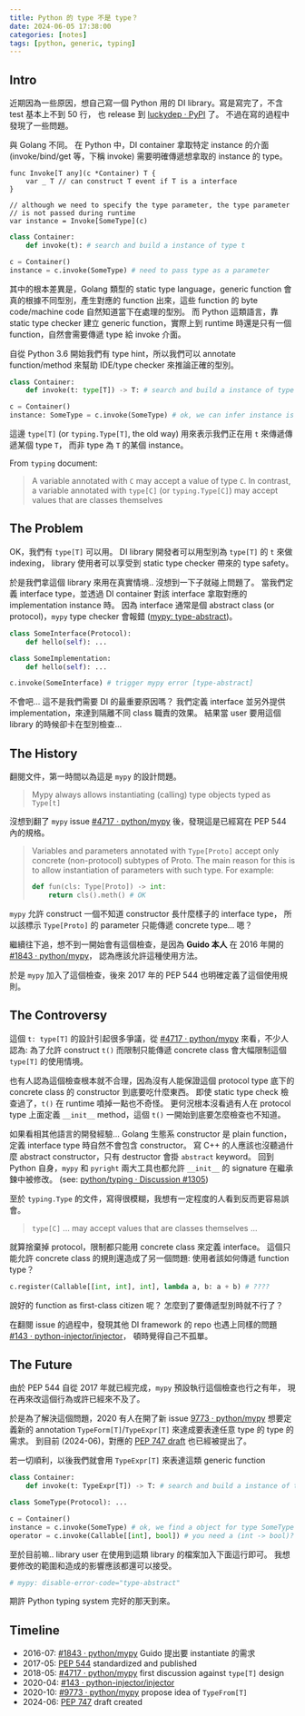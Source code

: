 ```yaml
---
title: Python 的 type 不是 type？
date: 2024-06-05 17:38:00
categories: [notes]
tags: [python, generic, typing]
---
```


## Intro

近期因為一些原因，想自己寫一個 Python 用的 DI library。寫是寫完了，不含 test 基本上不到 50 行，
也 release 到 [luckydep · PyPI](https://pypi.org/project/luckydep/) 了。
不過在寫的過程中發現了一些問題。

與 Golang 不同。 在 Python 中，DI container 拿取特定 instance 的介面 (invoke/bind/get 等，下稱 invoke)
需要明確傳遞想拿取的 instance 的 type。

```golang
func Invoke[T any](c *Container) T {
    var _ T // can construct T event if T is a interface
}

// although we need to specify the type parameter, the type parameter
// is not passed during runtime
var instance = Invoke[SomeType](c)
```

```Python
class Container:
    def invoke(t): # search and build a instance of type t

c = Container()
instance = c.invoke(SomeType) # need to pass type as a parameter
```

其中的根本差異是，Golang 類型的 static type language，generic function 會真的根據不同型別，產生對應的
function 出來，這些 function 的 byte code/machine code 自然知道當下在處理的型別。
而 Python 這類語言，靠 static type checker 建立 generic function，實際上到 runtime 時還是只有一個
function，自然會需要傳遞 type 給 invoke 介面。

自從 Python 3.6 開始我們有 type hint，所以我們可以 annotate function/method 來幫助
IDE/type checker 來推論正確的型別。

```Python
class Container:
    def invoke(t: type[T]) -> T: # search and build a instance of type t

c = Container()
instance: SomeType = c.invoke(SomeType) # ok, we can infer instance is SomeType
```

這邊 `type[T]` (or `typing.Type[T]`, the old way) 用來表示我們正在用 `t` 來傳遞傳遞某個 type `T`，
而非 type 為 `T` 的某個 instance。

From `typing` document:

> A variable annotated with `C` may accept a value of type `C`. In contrast, a variable annotated with
> `type[C]` (or `typing.Type[C]`) may accept values that are classes themselves

## The Problem

OK，我們有 `type[T]` 可以用。 DI library 開發者可以用型別為 `type[T]` 的 `t` 來做 indexing，
library 使用者可以享受到 static type checker 帶來的 type safety。

於是我們拿這個 library 來用在真實情境.. 沒想到一下子就碰上問題了。
當我們定義 interface type，並透過 DI container 對該 interface 拿取對應的 implementation instance 時。
因為 interface 通常是個 abstract class (or protocol)，`mypy` type checker 會報錯
([mypy: type-abstract](https://mypy.readthedocs.io/en/stable/error_code_list.html#safe-handling-of-abstract-type-object-types-type-abstract))。

```python
class SomeInterface(Protocol):
    def hello(self): ...

class SomeImplementation:
    def hello(self): ...

c.invoke(SomeInterface) # trigger mypy error [type-abstract]
```

不會吧... 這不是我們需要 DI 的最重要原因嗎？
我們定義 interface 並另外提供 implementation，來達到隔離不同 class 職責的效果。
結果當 user 要用這個 library 的時候卻卡在型別檢查...

## The History

翻閱文件，第一時間以為這是 `mypy` 的設計問題。

> Mypy always allows instantiating (calling) type objects typed as `Type[t]`

沒想到翻了 `mypy` issue [#4717 · python/mypy](https://github.com/python/mypy/issues/4717)
後，發現這是已經寫在 PEP 544 內的規格。

> Variables and parameters annotated with `Type[Proto]` accept only concrete (non-protocol) subtypes of Proto.
> The main reason for this is to allow instantiation of parameters with such type. For example:
> 
> ```python
> def fun(cls: Type[Proto]) -> int:
>     return cls().meth() # OK
> ```

`mypy` 允許 construct 一個不知道 constructor 長什麼樣子的 interface type，
所以該標示 `Type[Proto]` 的 parameter 只能傳遞 concrete type... 嗯？

繼續往下追，想不到一開始會有這個檢查，是因為 **Guido 本人** 在 2016 年開的 [#1843 · python/mypy](https://github.com/python/mypy/issues/1843)，
認為應該允許這種使用方法。

於是 `mypy` 加入了這個檢查，後來 2017 年的 PEP 544 也明確定義了這個使用規則。

## The Controversy

這個 `t: type[T]` 的設計引起很多爭議，從 [#4717 · python/mypy](https://github.com/python/mypy/issues/4717)
來看，不少人認為: 為了允許 construct `t()` 而限制只能傳遞 concrete class 會大幅限制這個 `type[T]` 的使用情境。

也有人認為這個檢查根本就不合理，因為沒有人能保證這個 protocol type 底下的 concrete class 的 constructor
到底要吃什麼東西。 即使 static type check 檢查過了，`t()` 在 runtime 噴掉一點也不奇怪。
更何況根本沒看過有人在 protocol type 上面定義 `__init__` method，這個 `t()` 一開始到底要怎麼檢查也不知道。

如果看相其他語言的開發經驗...
Golang 生態系 constructor 是 plain function，定義 interface type 時自然不會包含 constructor。
寫 C++ 的人應該也沒聽過什麼 abstract constructor，只有 destructor 會掛 `abstract` keyword。
回到 Python 自身，`mypy` 和 `pyright` 兩大工具也都允許 `__init__` 的 signature 在繼承鍊中被修改。
(see: [python/typing · Discussion #1305](https://github.com/python/typing/discussions/1305))

至於 `typing.Type` 的文件，寫得很模糊，我想有一定程度的人看到反而更容易誤會。

> `type[C]` ... may accept values that are classes themselves ...

就算捨棄掉 protocol，限制都只能用 concrete class 來定義 interface。
這個只能允許 concrete class 的規則還造成了另一個問題: 使用者該如何傳遞 function type？

```python
c.register(Callable[[int, int], int], lambda a, b: a + b) # ????
```

說好的 function as first-class citizen 呢？ 怎麼到了要傳遞型別時就不行了？

在翻閱 issue 的過程中，發現其他 DI framework 的 repo 也遇上同樣的問題 [#143 · python-injector/injector](https://github.com/python-injector/injector/issues/143)，
頓時覺得自己不孤單。

## The Future

由於 PEP 544 自從 2017 年就已經完成，`mypy` 預設執行這個檢查也行之有年，
現在再來改這個行為或許已經來不及了。

於是為了解決這個問題，2020 有人在開了新 issue [9773 · python/mypy](https://github.com/python/mypy/issues/9773)
想要定義新的 annotation `TypeForm[T]`/`TypeExpr[T]` 來達成要表達任意 type 的 type 的需求。
到目前 (2024-06)，對應的 [PEP 747 draft](https://github.com/python/peps/pull/3798) 也已經被提出了。

若一切順利，以後我們就會用 `TypeExpr[T]` 來表達這類 generic function

```python
class Container:
    def invoke(t: TypeExpr[T]) -> T: # search and build a instance of type t

class SomeType(Protocol): ...

c = Container()
instance = c.invoke(SomeType) # ok, we find a object for type SomeType for you!
operator = c.invoke(Callable[[int], bool]) # you need a (int -> bool)? no problem!
```

至於目前嘛.. library user 在使用到這類 library 的檔案加入下面這行即可。
我想要修改的範圍和造成的影響應該都還可以接受。

```python
# mypy: disable-error-code="type-abstract"
```

期許 Python typing system 完好的那天到來。

## Timeline

- 2016-07: [#1843 · python/mypy](https://github.com/python/mypy/issues/1843) Guido 提出要 instantiate 的需求
- 2017-05: [PEP 544](https://peps.python.org/pep-0544/) standardized and published
- 2018-05: [#4717 · python/mypy](https://github.com/python/mypy/issues/4717) first discussion against `type[T]` design
- 2020-04: [#143 · python-injector/injector](https://github.com/python-injector/injector/issues/143)
- 2020-10: [#9773 · python/mypy](https://github.com/python/mypy/issues/9773) propose idea of `TypeFrom[T]`
- 2024-06: [PEP 747](https://github.com/python/peps/pull/3798) draft created
